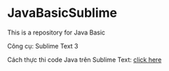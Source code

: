 # JavaBasicSublime
This is a repository for Java Basic

Công cụ: Sublime Text 3

Cách thực thi code Java trên Sublime Text: [click here](https://vegetaz.github.io/java/sublime/text/build/Java-in-Sublime-Text/)
